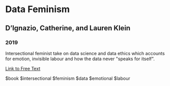 # Data Feminism 
## D’Ignazio, Catherine, and Lauren Klein
### 2019 

Intersectional feminist take on data science and data ethics which accounts for emotion, invisible labour and how the data never "speaks for itself".

[Link to Free Text](https://mutabit.com/repos.fossil/datafem/uv/datafem.pdf)

$book $intersectional $feminism $data $emotional $labour